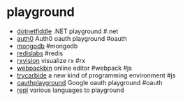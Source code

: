# playground

+ [dotnetfiddle](https://dotnetfiddle.net) .NET playground #.net
+ [auth0](https://auth0.github.io/playground) Auth0 oauth playground #oauth
+ [mongodb](http://try.mongodb.org) #mongodb
+ [redislabs](https://app.redislabs.com) #redis
+ [rxvision](http://jaredforsyth.com/rxvision/examples/playground) visualize rx #rx
+ [webpackbin](https://www.webpackbin.com) online editor #webpack #js
+ [trycarbide](https://alpha.trycarbide.com) a new kind of programming environment #js
+ [oauthplayground](https://developers.google.com/oauthplayground) Google oauth playground #oauth
+ [repl](https://repl.it) various languages to playground
